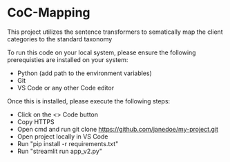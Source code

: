 # CoC-Mapping
This project utilizes the sentence transformers to sematically map the client categories to the standard taxonomy

To run this code on your local system, please ensure the following prerequisties are installed on your system:
- Python (add path to the environment variables)
- Git
- VS Code or any other Code editor

Once this is installed, please execute the following steps:
- Click on the <> Code button
- Copy HTTPS
- Open cmd and run git clone https://github.com/janedoe/my-project.git
- Open project locally in VS Code
- Run "pip install -r requirements.txt"
- Run "streamlit run app_v2.py"
